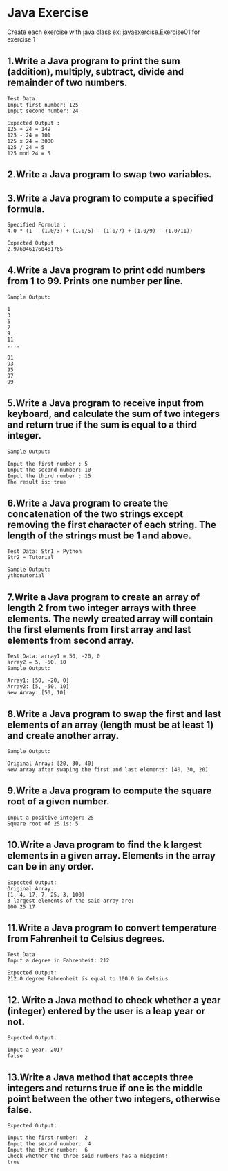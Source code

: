# Java Exercise

Create each exercise with java class ex: javaexercise.Exercise01 for exercise 1

## 1.Write a Java program to print the sum (addition), multiply, subtract, divide and remainder of two numbers.

```
Test Data:
Input first number: 125
Input second number: 24
```
```
Expected Output :
125 + 24 = 149
125 - 24 = 101
125 x 24 = 3000
125 / 24 = 5
125 mod 24 = 5
```

## 2.Write a Java program to swap two variables. 

## 3.Write a Java program to compute a specified formula.
```
Specified Formula :
4.0 * (1 - (1.0/3) + (1.0/5) - (1.0/7) + (1.0/9) - (1.0/11))
```
```
Expected Output
2.9760461760461765
```

## 4.Write a Java program to print odd numbers from 1 to 99. Prints one number per line.
```
Sample Output:

1                                                                      
3                                                                      
5                                                                      
7                                                                      
9                                                                      
11                                                                     
....                                                                     
                                                                    
91                                                                     
93                                                                     
95                                                                     
97                                                                     
99 
```
## 5.Write a Java program to receive input from keyboard, and calculate the sum of two integers and return true if the sum is equal to a third integer.
```
Sample Output:

Input the first number : 5                                             
Input the second number: 10                                            
Input the third number : 15                                            
The result is: true
```

## 6.Write a Java program to create the concatenation of the two strings except removing the first character of each string. The length of the strings must be 1 and above.
```
Test Data: Str1 = Python
Str2 = Tutorial
```
```
Sample Output:
ythonutorial
```

## 7.Write a Java program to create an array of length 2 from two integer arrays with three elements. The newly created array will contain the first elements from first array and last elements from second array.

```
Test Data: array1 = 50, -20, 0
array2 = 5, -50, 10
Sample Output:
```
```
Array1: [50, -20, 0]                                                   
Array2: [5, -50, 10]                                                   
New Array: [50, 10]
```

## 8.Write a Java program to swap the first and last elements of an array (length must be at least 1) and create another array.
```
Sample Output:

Original Array: [20, 30, 40]                                           
New array after swaping the first and last elements: [40, 30, 20] 
```

## 9.Write a Java program to compute the square root of a given number.
```
Input a positive integer: 25
Square root of 25 is: 5 
```

## 10.Write a Java program to find the k largest elements in a given array. Elements in the array can be in any order.
```
Expected Output:
Original Array:
[1, 4, 17, 7, 25, 3, 100]
3 largest elements of the said array are:
100 25 17 
```

## 11.Write a Java program to convert temperature from Fahrenheit to Celsius degrees.
```
Test Data
Input a degree in Fahrenheit: 212
```
```
Expected Output:
212.0 degree Fahrenheit is equal to 100.0 in Celsius
```

## 12. Write a Java method to check whether a year (integer) entered by the user is a leap year or not.
```
Expected Output:

Input a year: 2017                                                                        
false
```

## 13.Write a Java method that accepts three integers and returns true if one is the middle point between the other two integers, otherwise false.
```
Expected Output:

Input the first number:  2
Input the second number:  4
Input the third number:  6
Check whether the three said numbers has a midpoint!
true
```
